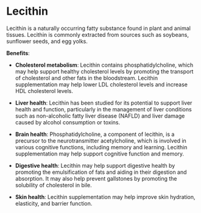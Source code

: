 [//]: # (
source: gpt-3 + jph editing
tags: herbals
)

# Lecithin

Lecithin is a naturally occurring fatty substance found in plant and animal tissues. Lecithin is commonly extracted from sources such as soybeans, sunflower seeds, and egg yolks.

**Benefits**:

* **Cholesterol metabolism**: Lecithin contains phosphatidylcholine, which may help support healthy cholesterol levels by promoting the transport of cholesterol and other fats in the bloodstream. Lecithin supplementation may help lower LDL cholesterol levels and increase HDL cholesterol levels.

* **Liver health**: Lecithin has been studied for its potential to support liver health and function, particularly in the management of liver conditions such as non-alcoholic fatty liver disease (NAFLD) and liver damage caused by alcohol consumption or toxins.

* **Brain health**: Phosphatidylcholine, a component of lecithin, is a precursor to the neurotransmitter acetylcholine, which is involved in various cognitive functions, including memory and learning. Lecithin supplementation may help support cognitive function and memory.

* **Digestive health**: Lecithin may help support digestive health by promoting the emulsification of fats and aiding in their digestion and absorption. It may also help prevent gallstones by promoting the solubility of cholesterol in bile.

* **Skin health**: Lecithin supplementation may help improve skin hydration, elasticity, and barrier function.
